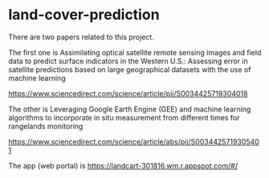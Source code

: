 # land-cover-prediction

There are two papers related to this project. 

The first one is Assimilating optical satellite remote sensing images and field data to predict surface indicators in the Western U.S.: Assessing error in satellite predictions based on large geographical datasets with the use of machine learning

https://www.sciencedirect.com/science/article/pii/S0034425719304018

The other is Leveraging Google Earth Engine (GEE) and machine learning algorithms to incorporate in situ measurement from different times for rangelands monitoring

https://www.sciencedirect.com/science/article/abs/pii/S0034425719305401

The app (web portal) is https://landcart-301816.wm.r.appspot.com/#/


